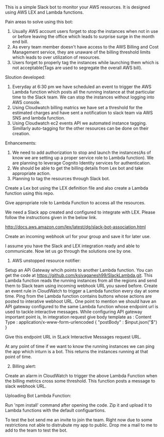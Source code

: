 



This is a simple Slack bot to monitor your AWS resources. It is designed using AWS LEX and Lambda functions.


Pain areas to solve using this bot:

1. Usually AWS account users forget to stop the instances when not in use or before leaving the office which leads to surprise surge in the month end bill.
2. As every team member doesn't have access to the AWS Billing and Cost Management service, they are unaware of the billing threshold limits which leads to over utilization of resources.
3. Users forget to properly tag the instances while launching them which is not acceptable(Tags are used to segregate the overall AWS bill).

Sloution developed:

1. Everyday at 6:30 pm we have scheduled an event to trigger the AWS Lambda function which posts all the running instance at that particular time to the Slack team. We can stop the instances without logging into AWS console.
2. Using Cloudwatch billing  matrics we have set a threshold for the estimated charges and have sent a notification to slack team via AWS SNS and lambda function.
3. Using Cloudwatch ec2 events API we automated instance tagging. Simillarly auto-tagging for the other resources can be done on their creation.


Enhancements:

1. We need to add authorization to stop and launch the instances(As of know we are setting up a proper service role to Lambda function). We are planning to leverage Cognito Identity services for authentication.
2. We should be able to get the billing details from Lex bot and take appropriate action.
3. Planning to tag the resources through Slack bot.




Create a Lex bot using the LEX definition file and also create a Lambda function using this repo.


Give appropriate role to Lambda Function to access all the resources.


We need a Slack app created and configured to integrate with LEX. Please follow the instructions given in the below link.

http://docs.aws.amazon.com/lex/latest/dg/slack-bot-association.html

Create an incoming webhook url for your group and save it for later use.

I assume you have the Slack and LEX integration ready and able to communicate. Now let us go through the solutions one by one.

1. AWS unstopped resource notifier:

Setup an APi Gateway whcih points to another Lambda function. You can get the code at https://github.com/ksivaganesh99/SlackLambda.git.  This Lambda function reads the running instances from all the regions and send them to Slack team using incoming webhook URL you saved before. 
Create an event rule in CloudWatch to trigger a Lambda function every day at some time. 
Ping from the Lambda function contains buttons whose actions are posted to interative webhoot URL. One point to mention we should have an API gateway configured to the same Lambda function whose endpoint url is used to tackle interactive messages.
While configuring API gateway important point is, In integration request give body template as :
																Content Type : application/x-www-form-urlencoded
																{
																	"postBody" : $input.json("$")
																}

Give this endpoint URL in SLack Interactive Messages request URL.																

At any point of time if we want to know the running instances we can ping the app which inturn is a bot. This returns the instances running  at that point of time.
 

2. Billing alert:

Create an alarm in CloudWatch to trigger the above Lambda Function when the billing metrics cross some threshold. This function posts a message to slack webhook URL.


Uploading Bot Lambda Function:

Run 'npm install' command  after opening the code. Zip it and upload it to Lambda functions with the default configuartions.



To test the bot send me an invite to join the team. Right now due to some restrictions not able to distrubute my app to public. Drop me a mail to me to add to the team to test the bot.
